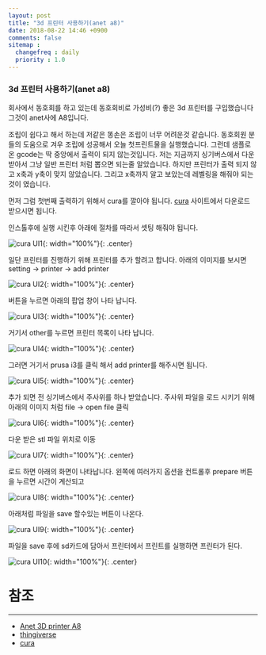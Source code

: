 ```yaml
---
layout: post
title: "3d 프린터 사용하기(anet a8)"
date: 2018-08-22 14:46 +0900
comments: false
sitemap :
  changefreq : daily
  priority : 1.0
---
```


### 3d 프린터 사용하기(anet a8)

회사에서 동호회를 하고 있는데 동호회비로 가성비(?) 좋은 3d 프린터를 구입했습니다 그것이 anet사에 A8입니다.

조립이 쉽다고 해서 하는데 저같은 똥손은 조립이 너무 어려운것 같습니다. 동호회원 분들의 도움으로 겨우 조립에 성공해서
오늘 첫프린트물을 실행했습니다. 그런데 샘플로 온 gcode는 딱 중앙에서 출력이 되지 않는것입니다. 
저는 지금까지 싱기버스에서  다운 받아서 그냥 일반 프린터 처럼 뽑으면 되는줄 알았습니다. 하지만 프린터가 출력 되지 않고
x축과 y축이 맞지 않았습니다. 그리고 x축까지 알고 보았는데 레벨링을 해줘야 되는것이 였습니다.

먼저 그럼 첫번째 출력하기 위해서 cura를 깔아야 됩니다. [cura](https://ultimaker.com/en/products/ultimaker-cura-software) 사이트에서 다운로드 받으시면 됩니다.

인스톨후에 실행 시킨후 아래에 절차를 따라서 셋팅 해줘야 됩니다. 

![cura UI1](https://sejoung.github.io/images/2018_08_22_01.jpg){: width="100%"}{: .center}

일단 프린터를 진행하기 위해 프린터를 추가 할려고 합니다. 아래의 이미지를 보시면 setting -> printer -> add printer

![cura UI2](https://sejoung.github.io/images/2018_08_22_02.jpg){: width="100%"}{: .center}

버튼을 누르면 아래의 팝업 창이 나타 납니다.

![cura UI3](https://sejoung.github.io/images/2018_08_22_03.jpg){: width="100%"}{: .center}

거기서 other를 누르면 프린터 목록이 나타 납니다.

![cura UI4](https://sejoung.github.io/images/2018_08_22_04.jpg){: width="100%"}{: .center}

그러면 거기서 prusa i3를 클릭 해서 add printer를 해주시면 됩니다.

![cura UI5](https://sejoung.github.io/images/2018_08_22_05.jpg){: width="100%"}{: .center}

추가 되면 전 싱기버스에서 주사위를 하나 받았습니다. 주사위 파일을 로드 시키기 위해 아래의 이미지 처럼
file -> open file 클릭

![cura UI6](https://sejoung.github.io/images/2018_08_22_06.jpg){: width="100%"}{: .center}

다운 받은 stl 파일 위치로 이동

![cura UI7](https://sejoung.github.io/images/2018_08_22_07.jpg){: width="100%"}{: .center}

로드 하면 아래의 화면이 나타납니다. 왼쪽에 여러가지 옵션을 컨트롤후 prepare 버튼을 누르면 시간이 계산되고 

![cura UI8](https://sejoung.github.io/images/2018_08_22_08.jpg){: width="100%"}{: .center}

아래처럼 파일을 save 할수있는 버튼이 나온다.

![cura UI9](https://sejoung.github.io/images/2018_08_22_09.jpg){: width="100%"}{: .center}

파일을 save 후에 sd카드에 담아서 프린터에서 프린트를 실행하면 프린터가 된다.

![cura UI10](https://sejoung.github.io/images/2018_08_22_10.jpg){: width="100%"}{: .center}



# 참조 
-----
* [Anet 3D printer A8](http://www.anet3d.com/ProductsStd_182.html)
* [thingiverse](https://www.thingiverse.com)
* [cura](https://ultimaker.com/en/products/ultimaker-cura-software)
